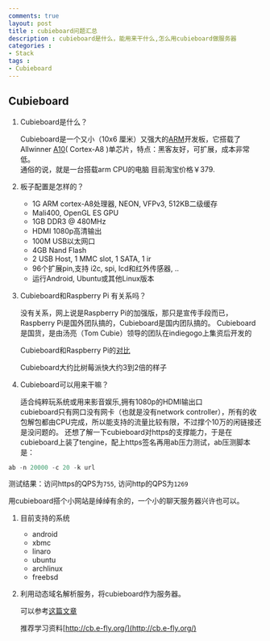 ```yaml
---
comments: true
layout: post
title : cubieboard问题汇总
description : cubieboard是什么，能用来干什么,怎么用cubieboard做服务器
categories : 
- Stack
tags : 
- Cubieboard
---
```



## Cubieboard
1. Cubieboard是什么？  

	Cubieboard是一个又小（10x6 厘米）又强大的[ARM](http://zh.wikipedia.org/wiki/ARM%E6%9E%B6%E6%A7%8B)开发板，它搭载了Allwinner [A10](http://linux-sunxi.org/A10)( Cortex-A8 )单芯片，特点：黑客友好，可扩展，成本非常低。  
	通俗的说，就是一台搭载arm CPU的电脑
	目前淘宝价格￥379.
1. 板子配置是怎样的？
	
	* 1G ARM cortex-A8处理器, NEON, VFPv3, 512KB二级缓存
	* Mali400, OpenGL ES GPU
	* 1GB DDR3 @ 480MHz
	* HDMI 1080p高清输出
	* 100M USB以太网口
	* 4GB Nand Flash
	* 2 USB Host, 1 MMC slot, 1 SATA, 1 ir
	* 96个扩展pin,支持  i2c, spi, lcd和红外传感器, ..
	* 运行Android, Ubuntu或其他Linux版本
	
1. Cubieboard和Raspberry Pi 有关系吗？

	没有关系，网上说是Raspberry Pi的加强版，那只是宣传手段而已，Raspberry Pi是国外团队搞的，Cubieboard是国内团队搞的。
	Cubieboard是国货，是由汤亮（Tom Cubie）领导的团队在indiegogo上集资后开发的
	
	Cubieboard和Raspberry Pi的[对比](http://just4fun.cn/?cat=73)
	
	Cubieboard大约比树莓派快大约3到2倍的样子
	
1. Cubieboard可以用来干嘛？

	适合纯粹玩系统或用来影音娱乐,拥有1080p的HDMI输出口  
	cubieboard只有网口没有网卡（也就是没有network controller），所有的收包解包都由CPU完成，所以能支持的流量比较有限，不过撑个10万的闲链接还是没问题的。
还想了解一下cubieboard对https的支撑能力，于是在cubieboard上装了tengine，配上https签名再用ab压力测试，ab压测脚本是：

```haskell
ab -n 20000 -c 20 -k url
```

测试结果：访问https的QPS为`755`, 访问http的QPS为`1269`

用cubieboard搭个小网站是绰绰有余的，一个小的聊天服务器兴许也可以。

	
	
1. 目前支持的系统

	* android
	* xbmc
	* linaro
	* ubuntu
	* archlinux
	* freebsd
	
1. 利用动态域名解析服务，将cubieboard作为服务器。

	可以参考[这篇文章](http://cn.cubieboard.org/forum.php?mod=viewthread&tid=189&extra=page%3D2%26orderby%3Dlastpost)
	
	推荐学习资料[http://cb.e-fly.org/](http://cb.e-fly.org/)